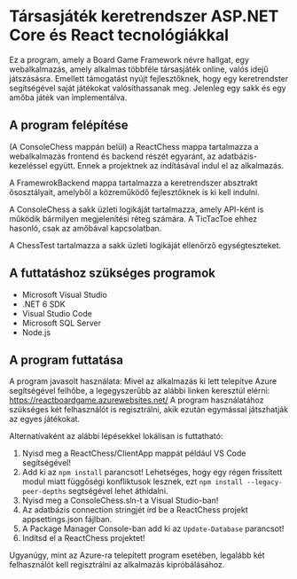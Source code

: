 # Társasjáték keretrendszer ASP.NET Core és React tecnológiákkal

Ez a program, amely a Board Game Framework névre hallgat, egy webalkalmazás, amely alkalmas többféle társasjáték online, valós idejű játszásásra. Emellett támogatást nyújt fejlesztőknek, hogy egy keretrendster segítségével saját játékokat valósíthassanak meg. Jelenleg egy sakk és egy amőba játék van implementálva.

## A program felépítése

(A ConsoleChess mappán belül) a ReactChess mappa tartalmazza a webalkalmazás frontend és backend részét egyaránt, az adatbázis-kezeléssel együtt. Ennek a projektnek az indításával indul el az alkalmazás. 

A FramewrokBackend mappa tartalmazza a keretrendszer absztrakt ősosztályait, amelyből a közreműködő fejlesztőknek is ki kell indulni.

A ConsoleChess a sakk üzleti logikáját tartalmazza, amely API-ként is működik bármilyen megjelenítési réteg számára. A TicTacToe ehhez hasonló, csak az amőbával kapcsolatban.

A ChessTest tartalmazza a sakk üzleti logikáját ellenőrző egységteszteket.

## A futtatáshoz szükséges programok

- Microsoft Visual Studio
- .NET 6 SDK
- Visual Studio Code
- Microsoft SQL Server
- Node.js


## A program futtatása

A program javasolt használata: Mivel az alkalmazás ki lett telepítve Azure segítségével felhőbe, a legegyszerűbb az alábbi linken keresztül elérni: https://reactboardgame.azurewebsites.net/ 
A program használatához szükséges két felhasználót is regisztrálni, akik ezután egymással játszhatják az egyes játékokat.

Alternatívaként az alábbi lépésekkel lokálisan is futtatható:

1. Nyisd meg a ReactChess/ClientApp mappát például VS Code segítségével!
2. Add ki az `npm install` parancsot! Lehetséges, hogy egy régen frissített modul miatt függőségi konfliktusok lesznek, ezt `npm install --legacy-peer-depths` segtségével lehet áthidalni.
3. Nyisd meg a ConsoleChess.sln-t a Visual Studio-ban!
4. Az adatbázis connection stringjét írd be a ReactChess projekt appsettings.json fájlban.
5. A Package Manager Console-ban add ki az `Update-Database` parancsot!
6. Indítsd el a ReactChess projektet!

Ugyanúgy, mint az Azure-ra telepített program esetében, legalább két felhasználót kell regisztrálni az alkalmazás kipróbálásához.